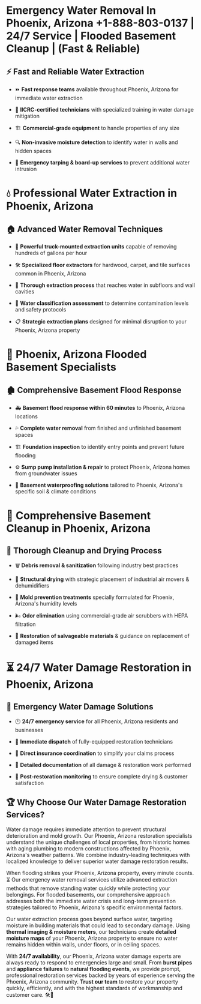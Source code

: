 # Emergency Water Removal In Phoenix, Arizona +1-888-803-0137 | 24/7 Service | Flooded Basement Cleanup | (Fast & Reliable)  

## ⚡ Fast and Reliable Water Extraction  
- ⏩ **Fast response teams** available throughout Phoenix, Arizona for immediate water extraction  
- 🏅 **IICRC-certified technicians** with specialized training in water damage mitigation  
- 🏗️ **Commercial-grade equipment** to handle properties of any size  
- 🔍 **Non-invasive moisture detection** to identify water in walls and hidden spaces  
- 🛑 **Emergency tarping & board-up services** to prevent additional water intrusion  

# 💧 Professional Water Extraction in Phoenix, Arizona  

## 🏠 Advanced Water Removal Techniques  
- 🚛 **Powerful truck-mounted extraction units** capable of removing hundreds of gallons per hour  
- 🛠️ **Specialized floor extractors** for hardwood, carpet, and tile surfaces common in Phoenix, Arizona  
- 📏 **Thorough extraction process** that reaches water in subfloors and wall cavities  
- 🧪 **Water classification assessment** to determine contamination levels and safety protocols  
- 📋 **Strategic extraction plans** designed for minimal disruption to your Phoenix, Arizona property  

# 🌊 Phoenix, Arizona Flooded Basement Specialists  

## 🏚️ Comprehensive Basement Flood Response  
- 🚑 **Basement flood response within 60 minutes** to Phoenix, Arizona locations  
- 💦 **Complete water removal** from finished and unfinished basement spaces  
- 🏗️ **Foundation inspection** to identify entry points and prevent future flooding  
- ⚙️ **Sump pump installation & repair** to protect Phoenix, Arizona homes from groundwater issues  
- 🌱 **Basement waterproofing solutions** tailored to Phoenix, Arizona's specific soil & climate conditions  

# 🧹 Comprehensive Basement Cleanup in Phoenix, Arizona  

## 🔄 Thorough Cleanup and Drying Process  
- 🗑️ **Debris removal & sanitization** following industry best practices  
- 💨 **Structural drying** with strategic placement of industrial air movers & dehumidifiers  
- 🦠 **Mold prevention treatments** specially formulated for Phoenix, Arizona's humidity levels  
- 🌬️ **Odor elimination** using commercial-grade air scrubbers with HEPA filtration  
- 🔧 **Restoration of salvageable materials** & guidance on replacement of damaged items  

# ⏳ 24/7 Water Damage Restoration in Phoenix, Arizona  

## 🚀 Emergency Water Damage Solutions  
- 🕛 **24/7 emergency service** for all Phoenix, Arizona residents and businesses  
- 🚒 **Immediate dispatch** of fully-equipped restoration technicians  
- 🏦 **Direct insurance coordination** to simplify your claims process  
- 📜 **Detailed documentation** of all damage & restoration work performed  
- 🔎 **Post-restoration monitoring** to ensure complete drying & customer satisfaction  

## 🏆 Why Choose Our Water Damage Restoration Services?  
Water damage requires immediate attention to prevent structural deterioration and mold growth. Our Phoenix, Arizona restoration specialists understand the unique challenges of local properties, from historic homes with aging plumbing to modern constructions affected by Phoenix, Arizona's weather patterns. We combine industry-leading techniques with localized knowledge to deliver superior water damage restoration results.  

When flooding strikes your Phoenix, Arizona property, every minute counts. ⏳ Our emergency water removal services utilize advanced extraction methods that remove standing water quickly while protecting your belongings. For flooded basements, our comprehensive approach addresses both the immediate water crisis and long-term prevention strategies tailored to Phoenix, Arizona's specific environmental factors.  

Our water extraction process goes beyond surface water, targeting moisture in building materials that could lead to secondary damage. Using **thermal imaging & moisture meters**, our technicians create **detailed moisture maps** of your Phoenix, Arizona property to ensure no water remains hidden within walls, under floors, or in ceiling spaces.  

With **24/7 availability**, our Phoenix, Arizona water damage experts are always ready to respond to emergencies large and small. From **burst pipes** and **appliance failures** to **natural flooding events**, we provide prompt, professional restoration services backed by years of experience serving the Phoenix, Arizona community. **Trust our team** to restore your property quickly, efficiently, and with the highest standards of workmanship and customer care. 🛠️💪  
